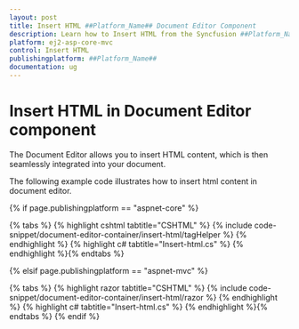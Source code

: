```yaml
---
layout: post
title: Insert HTML ##Platform_Name## Document Editor Component
description: Learn how to Insert HTML from the Syncfusion ##Platform_Name## Document Editor Component
platform: ej2-asp-core-mvc
control: Insert HTML
publishingplatform: ##Platform_Name##
documentation: ug
---
```


# Insert HTML in Document Editor component

The Document Editor allows you to insert HTML content, which is then seamlessly integrated into your document.

The following example code illustrates how to insert html content in document editor.

{% if page.publishingplatform == "aspnet-core" %}

{% tabs %}
{% highlight cshtml tabtitle="CSHTML" %}
{% include code-snippet/document-editor-container/insert-html/tagHelper %}
{% endhighlight %}
{% highlight c# tabtitle="Insert-html.cs" %}
{% endhighlight %}{% endtabs %}

{% elsif page.publishingplatform == "aspnet-mvc" %}

{% tabs %}
{% highlight razor tabtitle="CSHTML" %}
{% include code-snippet/document-editor-container/insert-html/razor %}
{% endhighlight %}
{% highlight c# tabtitle="Insert-html.cs" %}
{% endhighlight %}{% endtabs %}
{% endif %}